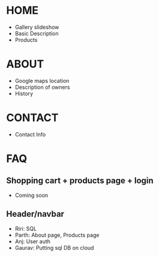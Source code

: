 # HOME
- Gallery slideshow
- Basic Description
- Products

# ABOUT
- Google maps location
- Description of owners
- History

# CONTACT
- Contact Info

# FAQ

## Shopping cart + products page + login
- Coming soon

## Header/navbar
- Riri: SQL
- Parth: About page, Products page 
- Anj: User auth 
- Gaurav: Putting sql DB on cloud 
